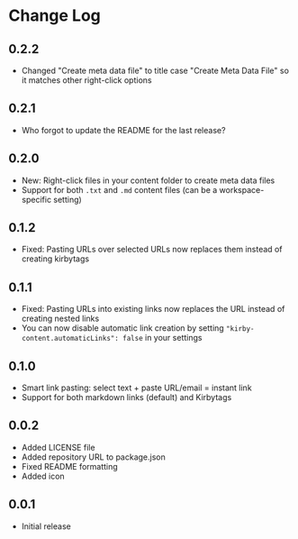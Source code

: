 # Change Log

## 0.2.2

- Changed "Create meta data file" to title case "Create Meta Data File" so it matches other right-click options

## 0.2.1

- Who forgot to update the README for the last release?

## 0.2.0

- New: Right-click files in your content folder to create meta data files
- Support for both `.txt` and `.md` content files (can be a workspace-specific setting)

## 0.1.2

- Fixed: Pasting URLs over selected URLs now replaces them instead of creating kirbytags

## 0.1.1

- Fixed: Pasting URLs into existing links now replaces the URL instead of creating nested links
- You can now disable automatic link creation by setting `"kirby-content.automaticLinks": false` in your settings

## 0.1.0

- Smart link pasting: select text + paste URL/email = instant link
- Support for both markdown links (default) and Kirbytags

## 0.0.2

- Added LICENSE file
- Added repository URL to package.json
- Fixed README formatting
- Added icon

## 0.0.1

- Initial release
